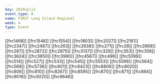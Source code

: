 ```yaml
---
key: 2024nyli2
event_type: 0
name: FIRST Long Island Regional
week: 4
type: Event
---
```

[[frc1468]]
[[frc1546]]
[[frc1554]]
[[frc1803]]
[[frc2027]]
[[frc2161]]
[[frc2347]]
[[frc2487]]
[[frc263]]
[[frc2638]]
[[frc271]]
[[frc28]]
[[frc2869]]
[[frc287]]
[[frc2872]]
[[frc2875]]
[[frc3137]]
[[frc329]]
[[frc353]]
[[frc358]]
[[frc3624]]
[[frc3950]]
[[frc3990]]
[[frc4567]]
[[frc496]]
[[frc5099]]
[[frc514]]
[[frc527]]
[[frc533]]
[[frc545]]
[[frc5553]]
[[frc5599]]
[[frc564]]
[[frc569]]
[[frc5736]]
[[frc601]]
[[frc6423]]
[[frc6806]]
[[frc8020]]
[[frc806]]
[[frc810]]
[[frc8267]]
[[frc8595]]
[[frc870]]
[[frc871]]
[[frc884]]
[[frc9016]]
[[frc9220]]
[[frc9646]]
